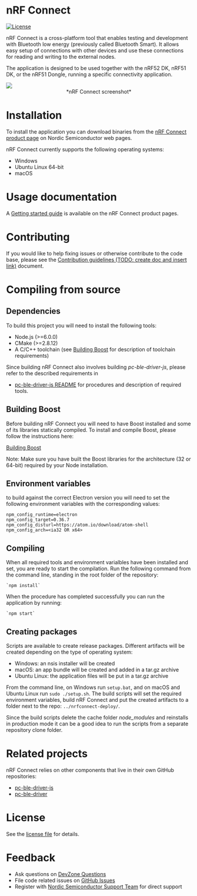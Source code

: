 # nRF Connect
[![License](https://img.shields.io/pypi/l/pc-ble-driver-py.svg)](https://github.com/NordicSemiconductor/pc-yggdrasil/LICENSE)

nRF Connect is a cross-platform tool that enables testing and development with Bluetooth low energy (previously called Bluetooth Smart). It allows easy setup of connections with other devices and use these connections for reading and writing to the external nodes.

The application is designed to be used together with the nRF52 DK, nRF51 DK, or the nRF51 Dongle, running a specific connectivity application.

<img src="http://developer.nordicsemi.com/.pc-tools/nrf-connect/1.0.0/screenshot.png" />  
<center>*nRF Connect screenshot*</center>

# Installation
To install the application you can download binaries from the [nRF Connect product page](http://www.nordicsemi.com/eng/Products/Bluetooth-low-energy/nRF-Connect-for-desktop) on Nordic Semiconductor web pages.

nRF Connect currently supports the following operating systems:

* Windows
* Ubuntu Linux 64-bit
* macOS

# Usage documentation
A [Getting started guide](http://infocenter.nordicsemi.com/topic/com.nordic.infocenter.tools/dita/tools/nRF_Connect/nRF_Connect_intro.html?cp=4_2) is available on the nRF Connect product pages. 

# Contributing
If you would like to help fixing issues or otherwise contribute to the code base, please see the [Contribution guidelines (TODO: create doc and insert link)]() document.

# Compiling from source

## Dependencies
To build this project you will need to install the following tools:

* Node.js (>=6.0.0)
* CMake (>=2.8.12)
* A C/C++ toolchain (see [Building Boost](#building-boost) for description of toolchain requirements)

Since building nRF Connect also involves building *pc-ble-driver-js*, please refer to the described requirements in

* [pc-ble-driver-js README](https://github.com/NordicSemiconductor/pc-ble-driver-js) for procedures and description of required tools.

## Building Boost
Before building nRF Connect you will need to have Boost installed and some of its libraries statically compiled. To install and compile Boost, please follow the instructions here:

[Building Boost](https://github.com/NordicSemiconductor/pc-ble-driver/tree/master#building-boost)

Note: Make sure you have built the Boost libraries for the architecture (32 or 64-bit) required by your Node installation.

## Environment variables
to build against the correct Electron version you will need to set the following environment variables with the corresponding values:

    npm_config_runtime=electron
    npm_config_target=0.36.7
    npm_config_disturl=https://atom.io/download/atom-shell
    npm_config_arch=<ia32 OR x64>

## Compiling
When all required tools and environment varialbles have been installed and set, you are ready to start the compilation. Run the following command from the command line, standing in the root folder of the repository:

    `npm install`

When the procedure has completed successfully you can run the application by running:

    `npm start`

## Creating packages
Scripts are available to create release packages. Different artifacts will be created depending on the type of operating system:

* Windows: an nsis installer will be created
* macOS: an app bundle will be created and added in a tar.gz archive
* Ubuntu Linux: the application files will be put in a tar.gz archive

From the command line, on Windows run `setup.bat`, and on macOS and Ubuntu Linux run `sudo ./setup.sh`. The build scripts will set the required environment variables, build nRF Connect and put the created artifacts to a folder next to the repo: `../nrfconnect-deploy/`.  

Since the build scripts delete the cache folder *node_modules* and reinstalls in production mode it can be a good idea to run the scripts from a separate repository clone folder.

# Related projects
nRF Connect relies on other components that live in their own GitHub repositories:

* [pc-ble-driver-js](https://github.com/NordicSemiconductor/pc-ble-driver-js)
* [pc-ble-driver](https://github.com/NordicSemiconductor/pc-ble-driver)

# License
See the [license file](https://github.com/NordicSemiconductor/pc-yggdrasil) for details.

# Feedback
* Ask questions on [DevZone Questions](devzone.nordicsemi.com)
* File code related issues on [GitHub Issues](https://github.com/NordicSemiconductor/pc-yggdrasil/issues)
* Register with [Nordic Semiconductor Support Team](https://www.nordicsemi.com/eng/Support-Community/Contact-Support-Team) for direct support
